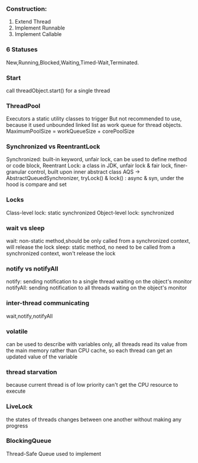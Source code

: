 ### Construction:

1. Extend Thread
2. Implement Runnable
3. Implement Callable

### 6 Statuses

New,Running,Blocked,Waiting,Timed-Wait,Terminated.

### Start

call threadObject.start() for a single thread

### ThreadPool

Executors a static utility classes to trigger
But not recommended to use, because it used unbounded linked list as work queue for thread objects.
MaximumPoolSize = workQueueSize + corePoolSize

### Synchronized vs ReentrantLock

Synchronized: built-in keyword, unfair lock, can be used to define method or code block,
Reentrant Lock: a class in JDK, unfair lock & fair lock, finer-granular control, built upon inner abstract class
AQS -> AbstractQueuedSynchronizer, tryLock() & lock() : async & syn, under the hood is compare and set

### Locks

Class-level lock: static synchronized
Object-level lock: synchronized

### wait vs sleep

wait: non-static method,should be only called from a synchronized context, will release the lock
sleep: static method, no need to be called from a synchronized context, won't release the lock

### notify vs notifyAll

notify: sending notification to a single thread waiting on the object's monitor
notifyAll: sending notification to all threads waiting on the object's monitor

### inter-thread communicating

wait,notify,notifyAll

### volatile

can be used to describe with variables only, all threads read its value from the main memory rather than
CPU cache, so each thread can get an updated value of the variable

### thread starvation

because current thread is of low priority can't get the CPU resource to execute

### LiveLock

the states of threads changes between one another without making any progress

### BlockingQueue

Thread-Safe Queue used to implement 
